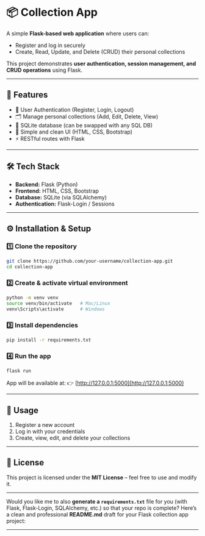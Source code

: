 # 📦 Collection App

A simple **Flask-based web application** where users can:

* Register and log in securely
* Create, Read, Update, and Delete (CRUD) their personal collections

This project demonstrates **user authentication, session management, and CRUD operations** using Flask.

---

## 🚀 Features

* 🔐 User Authentication (Register, Login, Logout)
* 🗂️ Manage personal collections (Add, Edit, Delete, View)
* 💾 SQLite database (can be swapped with any SQL DB)
* 🎨 Simple and clean UI (HTML, CSS, Bootstrap)
* ⚡ RESTful routes with Flask

---

## 🛠️ Tech Stack

* **Backend:** Flask (Python)
* **Frontend:** HTML, CSS, Bootstrap
* **Database:** SQLite (via SQLAlchemy)
* **Authentication:** Flask-Login / Sessions

---

## ⚙️ Installation & Setup

### 1️⃣ Clone the repository

```bash
git clone https://github.com/your-username/collection-app.git
cd collection-app
```

### 2️⃣ Create & activate virtual environment

```bash
python -m venv venv
source venv/bin/activate   # Mac/Linux
venv\Scripts\activate      # Windows
```

### 3️⃣ Install dependencies

```bash
pip install -r requirements.txt
```

### 4️⃣ Run the app

```bash
flask run
```

App will be available at:
👉 [http://127.0.0.1:5000](http://127.0.0.1:5000)

---

## 🔑 Usage

1. Register a new account
2. Log in with your credentials
3. Create, view, edit, and delete your collections

---

## 📜 License

This project is licensed under the **MIT License** – feel free to use and modify it.

---

Would you like me to also **generate a `requirements.txt`** file for you (with Flask, Flask-Login, SQLAlchemy, etc.) so that your repo is complete?
Here’s a clean and professional **README.md** draft for your Flask collection app project:

---

